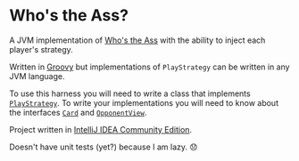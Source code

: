 # Who's the Ass?

A JVM implementation of [Who's the Ass](http://en.wikipedia.org/wiki/Who's_the_Ass%3F) with the ability to inject each player's strategy.

Written in [Groovy](http://groovy.codehaus.org/) but implementations of `PlayStrategy` can be written in any JVM language.

To use this harness you will need to write a class that implements [`PlayStrategy`](https://github.com/dnahodil/whostheass/blob/master/src/com/fgi/whostheass/strategy/PlayStrategy.java). To write your implementations you will need to know about the interfaces [`Card`](https://github.com/dnahodil/whostheass/blob/master/src/com/fgi/whostheass/cards/Card.java) and [`OpponentView`](https://github.com/dnahodil/whostheass/blob/master/src/com/fgi/whostheass/player/OpponentView.java).

Project written in [IntelliJ IDEA Community Edition](http://www.jetbrains.com/idea/free_java_ide.html).

Doesn't have unit tests (yet?) because I am lazy. :disappointed:
